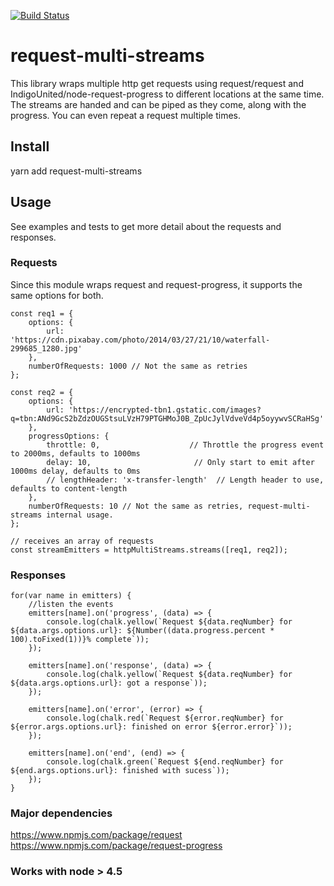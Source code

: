 [![Build Status](https://travis-ci.org/luisantunesdeveloper/request-multi-streams.svg?branch=master)](https://travis-ci.org/luisantunesdeveloper/request-multi-streams)

# request-multi-streams
This library wraps multiple http get requests using request/request and IndigoUnited/node-request-progress to different locations at the same time. The streams are handed and can be piped as they come, along with the progress. You can even repeat a request multiple times.

## Install
yarn add request-multi-streams

## Usage
See examples and tests to get more detail about the requests and responses.  

### Requests
Since this module wraps request and request-progress, it supports the same options for both.
```
const req1 = {
	options: {
		url: 'https://cdn.pixabay.com/photo/2014/03/27/21/10/waterfall-299685_1280.jpg'
	},
	numberOfRequests: 1000 // Not the same as retries
};

const req2 = {
	options: {
		url: 'https://encrypted-tbn1.gstatic.com/images?q=tbn:ANd9GcS2bZdzOUGStsuLVzH79PTGHMoJ0B_ZpUcJylVdveVd4p5oyywvSCRaHSg'
	},
	progressOptions: {
	    throttle: 0,                    // Throttle the progress event to 2000ms, defaults to 1000ms 
	    delay: 10,                       // Only start to emit after 1000ms delay, defaults to 0ms 
	    // lengthHeader: 'x-transfer-length'  // Length header to use, defaults to content-length 
	},
	numberOfRequests: 10 // Not the same as retries, request-multi-streams internal usage.
};

// receives an array of requests
const streamEmitters = httpMultiStreams.streams([req1, req2]);
```

### Responses
```
for(var name in emitters) {
	//listen the events
	emitters[name].on('progress', (data) => {
		console.log(chalk.yellow(`Request ${data.reqNumber} for ${data.args.options.url}: ${Number((data.progress.percent * 100).toFixed(1))}% complete`));
	});

	emitters[name].on('response', (data) => {
		console.log(chalk.yellow(`Request ${data.reqNumber} for ${data.args.options.url}: got a response`));
	});

	emitters[name].on('error', (error) => {
		console.log(chalk.red(`Request ${error.reqNumber} for ${error.args.options.url}: finished on error ${error.error}`));
	});

	emitters[name].on('end', (end) => {
		console.log(chalk.green(`Request ${end.reqNumber} for ${end.args.options.url}: finished with sucess`));
	});
}
```

### Major dependencies
https://www.npmjs.com/package/request  
https://www.npmjs.com/package/request-progress

### Works with node > 4.5

